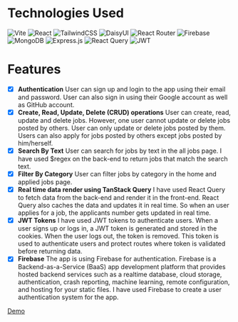 # Technologies Used

![Vite](https://img.shields.io/badge/vite-%23646CFF.svg?style=for-the-badge&logo=vite&logoColor=white) ![React](https://img.shields.io/badge/react-%2320232a.svg?style=for-the-badge&logo=react&logoColor=%2361DAFB) ![TailwindCSS](https://img.shields.io/badge/tailwindcss-%2338B2AC.svg?style=for-the-badge&logo=tailwind-css&logoColor=white) ![DaisyUI](https://img.shields.io/badge/daisyui-5A0EF8?style=for-the-badge&logo=daisyui&logoColor=white) ![React Router](https://img.shields.io/badge/React_Router-CA4245?style=for-the-badge&logo=react-router&logoColor=white) ![Firebase](https://img.shields.io/badge/Firebase-039BE5?style=for-the-badge&logo=Firebase&logoColor=white) ![MongoDB](https://img.shields.io/badge/MongoDB-%234ea94b.svg?style=for-the-badge&logo=mongodb&logoColor=white) ![Express.js](https://img.shields.io/badge/express.js-%23404d59.svg?style=for-the-badge&logo=express&logoColor=%2361DAFB) ![React Query](https://img.shields.io/badge/-React%20Query-FF4154?style=for-the-badge&logo=react%20query&logoColor=white) ![JWT](https://img.shields.io/badge/JWT-black?style=for-the-badge&logo=JSON%20web%20tokens)

# Features

-   [x] **Authentication**
        User can sign up and login to the app using their email and password. User can also sign in using their Google account as well as GitHub account.
-   [x] **Create, Read, Update, Delete (CRUD) operations**
        User can create, read, update and delete jobs. However, one user cannot update or delete jobs posted by others. User can only update or delete jobs posted by them. Users can also apply for jobs posted by others except jobs posted by him/herself.
-   [x] **Search By Text**
        User can search for jobs by text in the all jobs page. I have used $regex on the back-end to return jobs that match the search text.
-   [x] **Filter By Category**
        User can filter jobs by category in the home and applied jobs page.
-   [x] **Real time data render using TanStack Query**
        I have used React Query to fetch data from the back-end and render it in the front-end. React Query also caches the data and updates it in real time. So when an user applies for a job, the applicants number gets updated in real time.
-   [x] **JWT Tokens**
        I have used JWT tokens to authenticate users. When a user signs up or logs in, a JWT token is generated and stored in the cookies. When the user logs out, the token is removed. This token is used to authenticate users and protect routes where token is validated before returning data.
-   [x] **Firebase**
        The app is using Firebase for authentication. Firebase is a Backend-as-a-Service (BaaS) app development platform that provides hosted backend services such as a realtime database, cloud storage, authentication, crash reporting, machine learning, remote configuration, and hosting for your static files. I have used Firebase to create a user authentication system for the app.

[Demo](https://brand-shop-dfbb1.web.app/)
